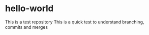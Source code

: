 # hello-world
This is a test repository
This is a quick test to understand branching, commits and merges
